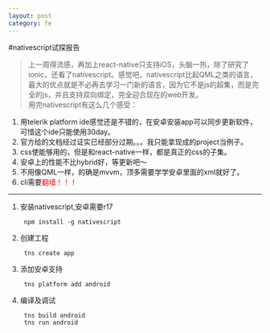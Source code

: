 ```yaml
---
layout: post
category: fe
---
```


#nativescript试探报告
>上一周得流感，再加上react-native只支持iOS，头脑一热，除了研究了ionic，还看了nativescript。感觉吧，nativescript比起QML之类的语言，最大的优点就是不必再去学习一门新的语言，因为它不是js的超集，而是完全的js，并且支持双向绑定，完全迎合现在的web开发。<br>
用完nativescript有这么几个感受：<br>
1. 用telerik platform ide感觉还是不错的，在安卓安装app可以同步更新软件，可惜这个ide只能使用30day。
2. 官方给的文档经过证实已经部分过期。。。我只能拿现成的project当例子。
3. css使能够用的，但是和react-native一样，都是真正的css的子集。
4. 安卓上的性能不比hybrid好，等更新吧～
5. 不用像QML一样，的确是mvvm，顶多需要学学安卓里面的xml就好了。
6. cli需要<font color=red>翻墙！！！</font>

***
1. 安装nativescript,安卓需要r17

        npm install -g nativescript
        
2. 创建工程

        tns create app
        
3. 添加安卓支持

        tns platform add android
        
4. 编译及调试

        tns build android
        tns run android